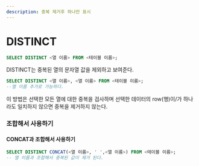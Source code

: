 ```yaml
---
description: 중복 제거후 하나만 표시
---
```


# DISTINCT

```sql
SELECT DISTINCT <열 이름> FROM <테이블 이름>;
```

DISTINCT는 중복된 열의 문자열 값을 제외하고 보여준다.



```sql
SELECT DISTINCT <열 이름>, <열 이름> FROM <테이블 이름>;
--열 이름 추가로 가능하다.
```

이 방법은 선택한 모든 열에 대한 중복을 검사하며 선택한 데이터의 row(행)이/가 하나라도 일치하지 않으면 중복을 제거하지 않는다.



### 조합해서 사용하기

#### CONCAT과 조합해서 사용하기

```sql
SELECT DISTINCT CONCAT(<열 이름>, ' ',<열 이름>) FROM <테이블 이름>;
-- 열 이름과 조합해서 중복된 값이 제거 된다.
```

